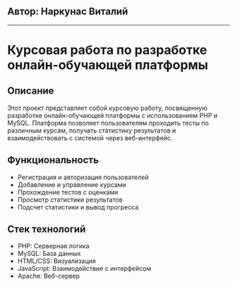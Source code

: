 ## Автор: Наркунас Виталий

---

# Курсовая работа по разработке онлайн-обучающей платформы

## Описание

Этот проект представляет собой курсовую работу, посвященную разработке онлайн-обучающей платформы с использованием PHP и MySQL. Платформа позволяет пользователям проходить тесты по различным курсам, получать статистику результатов и взаимодействовать с системой через веб-интерфейс.

## Функциональность

- Регистрация и авторизация пользователей
- Добавление и управление курсами
- Прохождение тестов с оценками
- Просмотр статистики результатов
- Подсчет статистики и вывод прогресса

## Стек технологий

- PHP: Серверная логика
- MySQL: База данных
- HTML/CSS: Визуализация
- JavaScript: Взаимодействие с интерфейсом
- Apache: Веб-сервер
